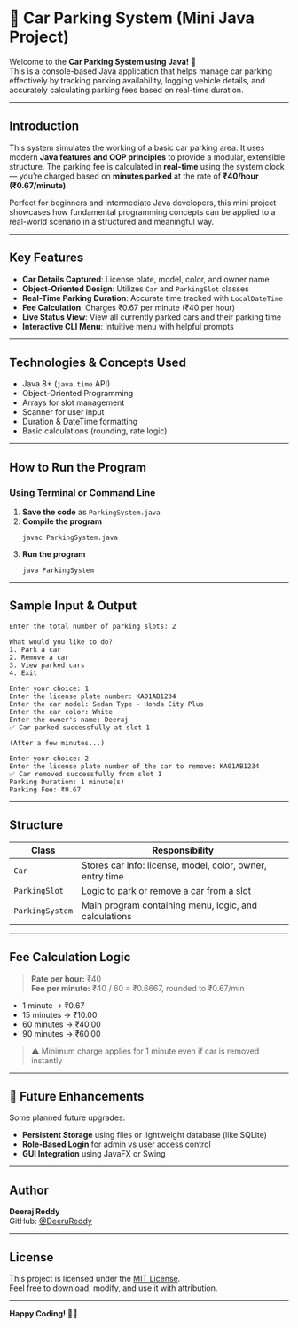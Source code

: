 # 🚗 Car Parking System (Mini Java Project)

Welcome to the **Car Parking System using Java!** 🎉  
This is a console-based Java application that helps manage car parking effectively by tracking parking availability, logging vehicle details, and accurately calculating parking fees based on real-time duration.

---

## Introduction

This system simulates the working of a basic car parking area. It uses modern **Java features and OOP principles** to provide a modular, extensible structure. The parking fee is calculated in **real-time** using the system clock — you’re charged based on **minutes parked** at the rate of **₹40/hour (₹0.67/minute)**.

Perfect for beginners and intermediate Java developers, this mini project showcases how fundamental programming concepts can be applied to a real-world scenario in a structured and meaningful way.

---

## Key Features

- **Car Details Captured**: License plate, model, color, and owner name
- **Object-Oriented Design**: Utilizes `Car` and `ParkingSlot` classes
- **Real-Time Parking Duration**: Accurate time tracked with `LocalDateTime`
- **Fee Calculation**: Charges ₹0.67 per minute (₹40 per hour)
- **Live Status View**: View all currently parked cars and their parking time
- **Interactive CLI Menu**: Intuitive menu with helpful prompts

---

## Technologies & Concepts Used

- Java 8+ (`java.time` API)
- Object-Oriented Programming
- Arrays for slot management
- Scanner for user input
- Duration & DateTime formatting
- Basic calculations (rounding, rate logic)

---

## How to Run the Program

### Using Terminal or Command Line

1. **Save the code** as `ParkingSystem.java`
2. **Compile the program**
   ```
   javac ParkingSystem.java
   ```
3. **Run the program**
   ```
   java ParkingSystem
   ```

---

## Sample Input & Output

```
Enter the total number of parking slots: 2

What would you like to do?
1. Park a car
2. Remove a car
3. View parked cars
4. Exit

Enter your choice: 1
Enter the license plate number: KA01AB1234
Enter the car model: Sedan Type - Honda City Plus
Enter the car color: White
Enter the owner's name: Deeraj
✅ Car parked successfully at slot 1

(After a few minutes...)

Enter your choice: 2
Enter the license plate number of the car to remove: KA01AB1234
✅ Car removed successfully from slot 1
Parking Duration: 1 minute(s)
Parking Fee: ₹0.67
```

---

## Structure

| Class        | Responsibility                                     |
|--------------|----------------------------------------------------|
| `Car`        | Stores car info: license, model, color, owner, entry time |
| `ParkingSlot`| Logic to park or remove a car from a slot          |
| `ParkingSystem` | Main program containing menu, logic, and calculations |

---

## Fee Calculation Logic

> **Rate per hour:** ₹40  
> **Fee per minute:** ₹40 / 60 = ₹0.6667, rounded to ₹0.67/min

- 1 minute  → ₹0.67  
- 15 minutes → ₹10.00  
- 60 minutes → ₹40.00  
- 90 minutes → ₹60.00  

> ⚠ Minimum charge applies for 1 minute even if car is removed instantly

---

## 🚀 Future Enhancements

Some planned future upgrades:

- **Persistent Storage** using files or lightweight database (like SQLite)  
- **Role-Based Login** for admin vs user access control  
- **GUI Integration** using JavaFX or Swing

---

## Author

**Deeraj Reddy**  
GitHub: [@DeeruReddy](https://github.com/DeeruReddy)

---

## License

This project is licensed under the [MIT License](LICENSE).  
Feel free to download, modify, and use it with attribution.

---

**Happy Coding! 👨‍💻**
